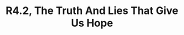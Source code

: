 ---
title: R4.2, The Truth And Lies That Give Us Hope
type: round
cinematic: "videos/intro-4.mp4"
recordings:
-   text: Kwon's perspective
    url: https://www.youtube.com/watch?v=90gmdcYAoh0
-   text: Leon's perspective
    url: https://www.youtube.com/watch?v=Oa8MybC8LAw
-   text: Lev's perspective
    url: https://www.youtube.com/watch?v=wYNW52UyrkE
-   text: Merryn's perspective
    url: https://www.youtube.com/watch?v=YJczVJMutlg
-   text: Quinn's perspective
    url: https://www.youtube.com/watch?v=XoJU4Pn4Tqo
-   text: Red's perspective
    url: https://www.youtube.com/watch?v=HZ-7Qd8DGDQ
-   text: REL's perspective
    url: https://www.youtube.com/watch?v=ss-1DEQ861o
-   text: Roman's perspective
    url: https://www.youtube.com/watch?v=cflMAmfkOdA
-   text: Victoria's perspective
    url: https://www.youtube.com/watch?v=od4uQlaJ22w
-   text: Yuri's perspective
    url: https://www.youtube.com/watch?v=4qSEmUdwPOo
synopsis: Placeholder text.
gallery: "/rounds/gallery/round_4_2"
---